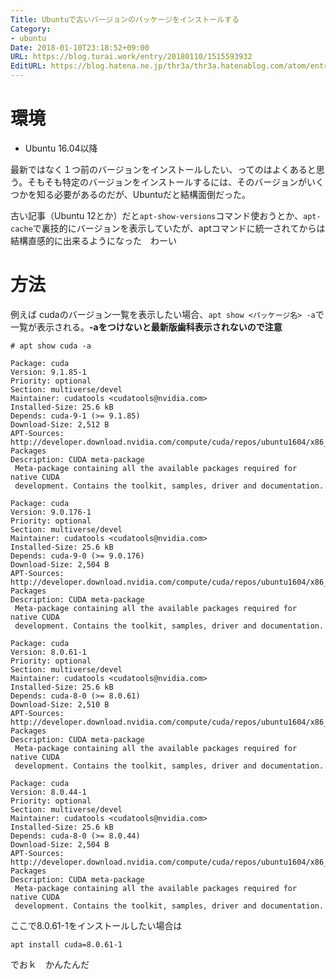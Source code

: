 ```yaml
---
Title: Ubuntuで古いバージョンのパッケージをインストールする
Category:
- ubuntu
Date: 2018-01-10T23:18:52+09:00
URL: https://blog.turai.work/entry/20180110/1515593932
EditURL: https://blog.hatena.ne.jp/thr3a/thr3a.hatenablog.com/atom/entry/8599973812335999097
---
```


# 環境

- Ubuntu 16.04以降

最新ではなく１つ前のバージョンをインストールしたい、ってのはよくあると思う。そもそも特定のバージョンをインストールするには、そのバージョンがいくつかを知る必要があるのだが、Ubuntuだと結構面倒だった。

古い記事（Ubuntu 12とか）だと`apt-show-versions`コマンド使おうとか、`apt-cache`で裏技的にバージョンを表示していたが、aptコマンドに統一されてからは結構直感的に出来るようになった　わーい

# 方法

例えば cudaのバージョン一覧を表示したい場合、`apt show <パッケージ名> -a`で一覧が表示される。**-aをつけないと最新版歯科表示されないので注意**

```
# apt show cuda -a

Package: cuda
Version: 9.1.85-1
Priority: optional
Section: multiverse/devel
Maintainer: cudatools <cudatools@nvidia.com>
Installed-Size: 25.6 kB
Depends: cuda-9-1 (>= 9.1.85)
Download-Size: 2,512 B
APT-Sources: http://developer.download.nvidia.com/compute/cuda/repos/ubuntu1604/x86_64  Packages
Description: CUDA meta-package
 Meta-package containing all the available packages required for native CUDA
 development. Contains the toolkit, samples, driver and documentation.

Package: cuda
Version: 9.0.176-1
Priority: optional
Section: multiverse/devel
Maintainer: cudatools <cudatools@nvidia.com>
Installed-Size: 25.6 kB
Depends: cuda-9-0 (>= 9.0.176)
Download-Size: 2,504 B
APT-Sources: http://developer.download.nvidia.com/compute/cuda/repos/ubuntu1604/x86_64  Packages
Description: CUDA meta-package
 Meta-package containing all the available packages required for native CUDA
 development. Contains the toolkit, samples, driver and documentation.

Package: cuda
Version: 8.0.61-1
Priority: optional
Section: multiverse/devel
Maintainer: cudatools <cudatools@nvidia.com>
Installed-Size: 25.6 kB
Depends: cuda-8-0 (>= 8.0.61)
Download-Size: 2,510 B
APT-Sources: http://developer.download.nvidia.com/compute/cuda/repos/ubuntu1604/x86_64  Packages
Description: CUDA meta-package
 Meta-package containing all the available packages required for native CUDA
 development. Contains the toolkit, samples, driver and documentation.

Package: cuda
Version: 8.0.44-1
Priority: optional
Section: multiverse/devel
Maintainer: cudatools <cudatools@nvidia.com>
Installed-Size: 25.6 kB
Depends: cuda-8-0 (>= 8.0.44)
Download-Size: 2,504 B
APT-Sources: http://developer.download.nvidia.com/compute/cuda/repos/ubuntu1604/x86_64  Packages
Description: CUDA meta-package
 Meta-package containing all the available packages required for native CUDA
 development. Contains the toolkit, samples, driver and documentation.
```

ここで8.0.61-1をインストールしたい場合は 

```
apt install cuda=8.0.61-1
```

でおｋ　かんたんだ
